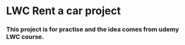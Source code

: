 # LWC Rent a car project

### This project is for practise and the idea comes from udemy LWC course.
